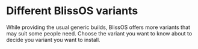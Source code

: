 # Different BlissOS variants

While providing the usual generic builds, BlissOS offers more variants that may suit some people need. Choose the variant you want to know about to decide you variant you want to install.
